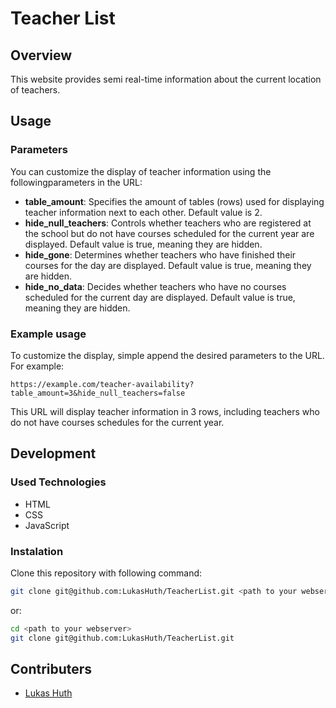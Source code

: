 # Teacher List

## Overview

This website provides semi real-time information about the current location of teachers.

## Usage

### Parameters

You can customize the display of teacher information using the followingparameters in the URL:

- **table_amount**: Specifies the amount of tables (rows) used for displaying teacher information next
to each other. Default value is 2.
- **hide_null_teachers**: Controls whether teachers who are registered at the school but do not
have courses scheduled for the current year are displayed. Default value is true, meaning they
are hidden.
- **hide_gone**: Determines whether teachers who have finished their courses for the day are
displayed. Default value is true, meaning they are hidden.
- **hide_no_data**: Decides whether teachers who have no courses scheduled for the current day
are displayed. Default value is true, meaning they are hidden.

### Example usage

To customize the display, simple append the desired parameters to the URL. For example:

```
https://example.com/teacher-availability?table_amount=3&hide_null_teachers=false
```

This URL will display teacher information in 3 rows, including teachers who do not have courses schedules for the current year.

## Development

### Used Technologies

- HTML
- CSS
- JavaScript

### Instalation

Clone this repository with following command:
```bash
git clone git@github.com:LukasHuth/TeacherList.git <path to your webserver>
```
or:
```bash
cd <path to your webserver>
git clone git@github.com:LukasHuth/TeacherList.git
```

## Contributers
- [Lukas Huth](https://github.com/LukasHuth)

